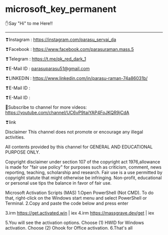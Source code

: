 # microsoft_key_permanent
 ✋Say "Hi" to me Here!!
************************
❣Instagram : https://instagram.com/parasu_servai_da

❣Facebook  : https://www.facebook.com/parasuraman.mass.5

❣Telegram  : https://t.me/pk_red_dark_1

❣E-Mail ID : parasuparasu51@gmail.com

❣LINKEDIN : https://www.linkedin.com/in/parasu-raman-74a86031b/

❣E-Mail ID :

❣E-Mail ID :

🔔Subscribe to channel for more videos: 
https://youtube.com/channel/UC6vP9taiYAP4FoJKQR9jCdA

❣link

Disclaimer
This channel does not promote or encourage any illegal activities. 

All contents provided by this channel  for GENERAL AND EDUCATIONAL PURPOSE ONLY.

Copyright disclaimer under section 107 of the copyright act 1976,allowance is made for "fair use policy" for purposes such as criticism, comment, news reporting, teaching, scholarship and research. Fair use is a use permitted by copyright statute that might otherwise be infringing. Non-profit, educational or personal use tips the balance in favor of fair use.


Microsoft Activation Scripts (MAS)
1.Open PowerShell (Not CMD). To do that, right-click on the Windows start menu and select PowerShell or Terminal.
2.Copy and paste the code below and press enter

3.irm https://get.activated.win | iex
4.irm https://massgrave.dev/get | iex

5.You will see the activation options. Choose (1) HWID for Windows activation. Choose (2) Ohook for Office activation.
6.That's all
